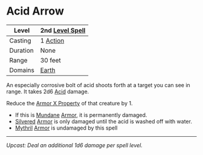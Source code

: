 # Acid Arrow

| Level    | 2nd [Level Spell](../../../Spell%20Level.md)        |
| -------- | --------------------------------------------------- |
| Casting  | 1 [Action](../../../../Game%20Procedures/Action.md) |
| Duration | None                                                |
| Range    | 30 feet                                             |
| Domains  | [Earth](../../../Spell%20Domains/Earth.md)          |

An especially corrosive bolt of acid shoots forth at a target you can see in range. It takes 2d6 [Acid](../../../../Damage%20Types/Acid.md) damage. 

Reduce the [Armor X Property](../../../../Items/Individual%20Item%20Cards/Armors/Armor%20Properties/Armor%20X%20Property.md) of that creature by 1.
- If this is [Mundane](../../../../Items/Material%20Properties/Mundane%20Property.md) [Armor](../../../../Items/Armor.md), it is permanently damaged. 
- [Silvered](../../../../Items/Material%20Properties/Silvered%20Property.md) [Armor](../../../../Items/Armor.md) is only damaged until the acid is washed off with water. 
- [Mythril](../../../../Items/Material%20Properties/Mythril%20Property.md) [Armor](../../../../Items/Armor.md) is undamaged by this spell

---
*Upcast: Deal an additional 1d6 damage per spell level.*